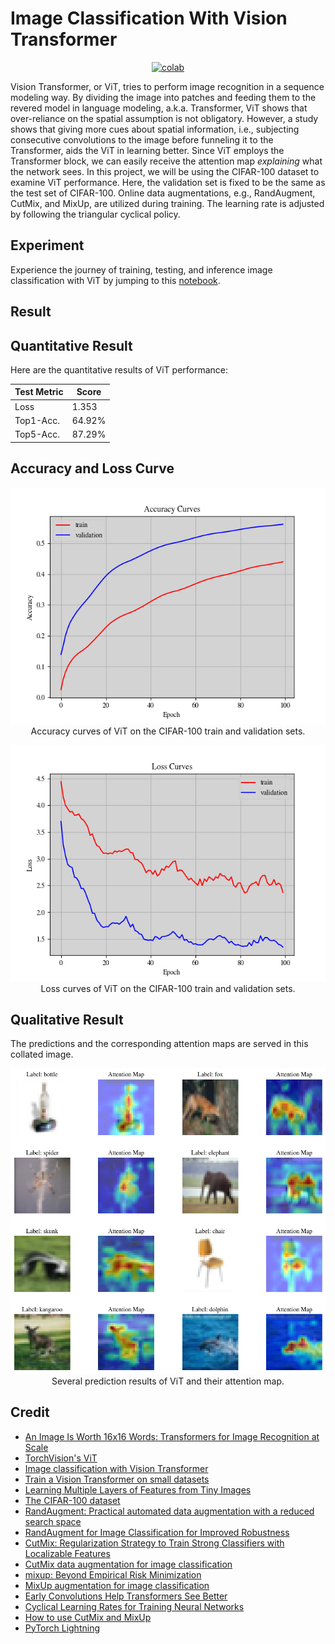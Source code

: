 # Image Classification With Vision Transformer

 <div align="center">
    <a href="https://colab.research.google.com/github/reshalfahsi/image-classification-vit/blob/master/Image_Classification_With_Vision_Transformer.ipynb"><img src="https://colab.research.google.com/assets/colab-badge.svg" alt="colab"></a>
    <br />
 </div>


Vision Transformer, or ViT, tries to perform image recognition in a sequence modeling way. By dividing the image into patches and feeding them to the revered model in language modeling, a.k.a. Transformer, ViT shows that over-reliance on the spatial assumption is not obligatory. However, a study shows that giving more cues about spatial information, i.e., subjecting consecutive convolutions to the image before funneling it to the Transformer, aids the ViT in learning better. Since ViT employs the Transformer block, we can easily receive the attention map _explaining_ what the network sees. In this project, we will be using the CIFAR-100 dataset to examine ViT performance. Here, the validation set is fixed to be the same as the test set of CIFAR-100. Online data augmentations, e.g., RandAugment, CutMix, and MixUp, are utilized during training. The learning rate is adjusted by following the triangular cyclical policy.


## Experiment

Experience the journey of training, testing, and inference image classification with ViT by jumping to this [notebook](https://github.com/reshalfahsi/image-classification-vit/blob/master/Image_Classification_With_Vision_Transformer.ipynb).


## Result

## Quantitative Result

Here are the quantitative results of ViT performance:

Test Metric  | Score
------------ | -------------
Loss         | 1.353
Top1-Acc.    | 64.92%
Top5-Acc.    | 87.29%


## Accuracy and Loss Curve

<p align="center"> <img src="https://github.com/reshalfahsi/image-classification-vit/blob/master/assets/acc_curve.png" alt="acc_curve" > <br /> Accuracy curves of ViT on the CIFAR-100 train and validation sets. </p>

<p align="center"> <img src="https://github.com/reshalfahsi/image-classification-vit/blob/master/assets/loss_curve.png" alt="loss_curve" > <br /> Loss curves of ViT on the CIFAR-100 train and validation sets. </p>


## Qualitative Result

The predictions and the corresponding attention maps are served in this collated image.

<p align="center"> <img src="https://github.com/reshalfahsi/image-classification-vit/blob/master/assets/qualitative.png" alt="qualitative" > <br /> Several prediction results of ViT and their attention map. </p>


## Credit

- [An Image Is Worth 16x16 Words: Transformers for Image Recognition at Scale](https://arxiv.org/pdf/2010.11929.pdf)
- [TorchVision's ViT](https://github.com/pytorch/vision/blob/main/torchvision/models/vision_transformer.py)
- [Image classification with Vision Transformer](https://keras.io/examples/vision/image_classification_with_vision_transformer/)
- [Train a Vision Transformer on small datasets](https://keras.io/examples/vision/vit_small_ds/)
- [Learning Multiple Layers of Features from Tiny Images](https://www.cs.toronto.edu/~kriz/learning-features-2009-TR.pdf)
- [The CIFAR-100 dataset](https://www.cs.toronto.edu/~kriz/cifar.html)
- [RandAugment: Practical automated data augmentation with a reduced search space](https://arxiv.org/pdf/1909.13719.pdf)
- [RandAugment for Image Classification for Improved Robustness](https://keras.io/examples/vision/randaugment/)
- [CutMix: Regularization Strategy to Train Strong Classifiers with Localizable Features](https://arxiv.org/pdf/1905.04899.pdf)
- [CutMix data augmentation for image classification](https://keras.io/examples/vision/cutmix/)
- [mixup: Beyond Empirical Risk Minimization](https://arxiv.org/pdf/1710.09412.pdf)
- [MixUp augmentation for image classification](https://keras.io/examples/vision/mixup/)
- [Early Convolutions Help Transformers See Better](https://arxiv.org/pdf/2106.14881.pdf)
- [Cyclical Learning Rates for Training Neural Networks](https://arxiv.org/pdf/1506.01186.pdf)
- [How to use CutMix and MixUp](https://pytorch.org/vision/main/auto_examples/transforms/plot_cutmix_mixup.html)
- [PyTorch Lightning](https://lightning.ai/docs/pytorch/latest/)
